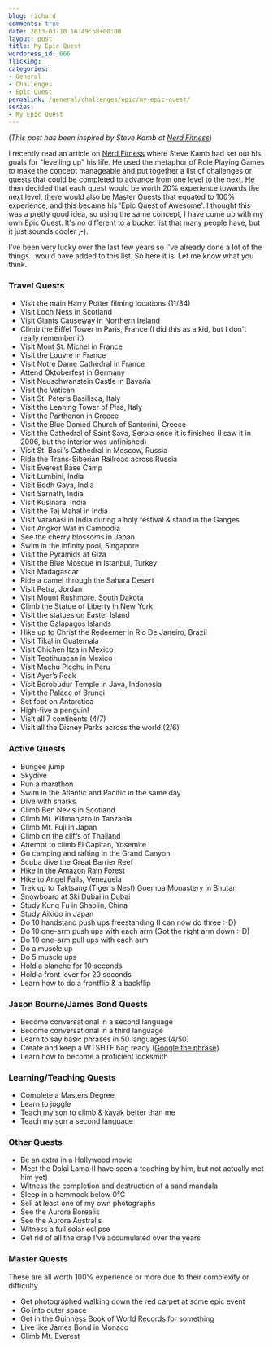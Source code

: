 ```yaml
---
blog: richard
comments: true
date: 2013-03-10 16:49:58+00:00
layout: post
title: My Epic Quest
wordpress_id: 666
flickimg: 
categories:
- General
- Challenges
- Epic Quest
permalink: /general/challenges/epic/my-epic-quest/
series:
- My Epic Quest
---
```


(_This post has been inspired by Steve Kamb at [Nerd Fitness](http://www.nerdfitness.com/blog/epic-quest/)_)

I recently read an article on [Nerd Fitness](http://www.nerdfitness.com/blog/epic-quest/) where
Steve Kamb had set out his goals for "levelling up" his life. He used the metaphor of Role Playing
Games to make the concept manageable and put together a list of challenges or quests that could be
completed to advance from one level to the next. He then decided that each quest would be worth 20%
experience towards the next level, there would also be Master Quests that equated to 100% experience,
and this became his 'Epic Quest of Awesome'. I thought this was a pretty good idea, so using the
same concept, I have come up with my own Epic Quest. It's no different to a bucket list that many
people have, but it just sounds cooler ;-).

I've been very lucky over the last few years so I've already done a lot of the things I would have
added to this list. So here it is. Let me know what you think.

### Travel Quests
	
  * Visit the main Harry Potter filming locations (11/34)
  * Visit Loch Ness in Scotland	
  * Visit Giants Causeway in Northern Ireland	
  * Climb the Eiffel Tower in Paris, France (I did this as a kid, but I don't really remember it)	
  * Visit Mont St. Michel in France
  * Visit the Louvre in France
  * Visit Notre Dame Cathedral in France
  * Attend Oktoberfest in Germany
  * Visit Neuschwanstein Castle in Bavaria
  * Visit the Vatican
  * Visit St. Peter’s Basilisca, Italy
  * Visit the Leaning Tower of Pisa, Italy
  * Visit the Parthenon in Greece
  * Visit the Blue Domed Church of Santorini, Greece
  * Visit the Cathedral of Saint Sava, Serbia once it is finished (I saw it in 2006, but the interior was unfinished)
  * Visit St. Basil’s Cathedral in Moscow, Russia
  * Ride the Trans-Siberian Railroad across Russia
  * Visit Everest Base Camp
  * Visit Lumbini, India
  * Visit Bodh Gaya, India
  * Visit Sarnath, India
  * Visit Kusinara, India
  * Visit the Taj Mahal in India
  * Visit Varanasi in India during a holy festival & stand in the Ganges
  * Visit Angkor Wat in Cambodia
  * See the cherry blossoms in Japan
  * Swim in the infinity pool, Singapore
  * Visit the Pyramids at Giza
  * Visit the Blue Mosque in Istanbul, Turkey
  * Visit Madagascar
  * Ride a camel through the Sahara Desert
  * Visit Petra, Jordan
  * Visit Mount Rushmore, South Dakota
  * Climb the Statue of Liberty in New York
  * Visit the statues on Easter Island
  * Visit the Galapagos Islands
  * Hike up to Christ the Redeemer in Rio De Janeiro, Brazil
  * Visit Tikal in Guatemala
  * Visit Chichen Itza in Mexico
  * Visit Teotihuacan in Mexico
  * Visit Machu Picchu in Peru
  * Visit Ayer’s Rock
  * Visit Borobudur Temple in Java, Indonesia
  * Visit the Palace of Brunei
  * Set foot on Antarctica
  * High-five a penguin!
  * Visit all 7 continents (4/7)
  * Visit all the Disney Parks across the world (2/6)

### Active Quests

  * Bungee jump
  * Skydive
  * Run a marathon
  * Swim in the Atlantic and Pacific in the same day
  * Dive with sharks
  * Climb Ben Nevis in Scotland
  * Climb Mt. Kilimanjaro in Tanzania
  * Climb Mt. Fuji in Japan
  * Climb on the cliffs of Thailand
  * Attempt to climb El Capitan, Yosemite
  * Go camping and rafting in the Grand Canyon
  * Scuba dive the Great Barrier Reef
  * Hike in the Amazon Rain Forest
  * Hike to Angel Falls, Venezuela
  * Trek up to Taktsang (Tiger's Nest) Goemba Monastery in Bhutan
  * Snowboard at Ski Dubai in Dubai
  * Study Kung Fu in Shaolin, China
  * Study Aikido in Japan
  * Do 10 handstand push ups freestanding (I can now do three :-D)
  * Do 10 one-arm push ups with each arm (Got the right arm down :-D)
  * Do 10 one-arm pull ups with each arm
  * Do a muscle up
  * Do 5 muscle ups
  * Hold a planche for 10 seconds
  * Hold a front lever for 20 seconds
  * Learn how to do a frontflip & a backflip

### Jason Bourne/James Bond Quests

  * Become conversational in a second language
  * Become conversational in a third language
  * Learn to say basic phrases in 50 languages (4/50)
  * Create and keep a WTSHTF bag ready ([Google the phrase](https://www.google.co.uk/search?q=wtshtf+bag&aq=f&oq=wtshtf+bag&aqs=chrome.0.57j61j0l3j62.6779&sourceid=chrome&ie=UTF-8))
  * Learn how to become a proficient locksmith

### Learning/Teaching Quests

  * Complete a Masters Degree
  * Learn to juggle
  * Teach my son to climb & kayak better than me
  * Teach my son a second language

### Other Quests

  * Be an extra in a Hollywood movie
  * Meet the Dalai Lama (I have seen a teaching by him, but not actually met him yet)
  * Witness the completion and destruction of a sand mandala
  * Sleep in a hammock below 0°C
  * Sell at least one of my own photographs
  * See the Aurora Borealis
  * See the Aurora Australis
  * Witness a full solar eclipse
  * Get rid of all the crap I've accumulated over the years

### Master Quests

These are all worth 100% experience or more due to their complexity or difficulty

  * Get photographed walking down the red carpet at some epic event
  * Go into outer space
  * Get in the Guinness Book of World Records for something
  * Live like James Bond in Monaco
  * Climb Mt. Everest

